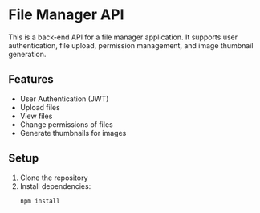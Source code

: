 # File Manager API

This is a back-end API for a file manager application. It supports user authentication, file upload, permission management, and image thumbnail generation.

## Features

- User Authentication (JWT)
- Upload files
- View files
- Change permissions of files
- Generate thumbnails for images

## Setup

1. Clone the repository
2. Install dependencies:
   ```bash
   npm install

